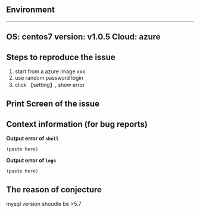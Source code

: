 ## Environment
---
OS:  centos7
version: v1.0.5
Cloud: azure
---

## Steps to reproduce the issue

1. start from a azure image xxx
2. use random password login
3. click 【setting】, show error

## Print Screen of the issue


## Context information (for bug reports)

**Output error of `shell`**
```
(paste here)
```
**Output error of `logs`**
```
(paste here)
```

## The reason of conjecture

mysql version shoudle be >5.7 

